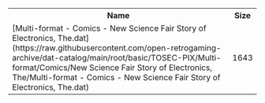 <table>
<tr><th>Name</th><th>Size</th></tr>
<tr><td>[Multi-format - Comics - New Science Fair Story of Electronics, The.dat](https://raw.githubusercontent.com/open-retrogaming-archive/dat-catalog/main/root/basic/TOSEC-PIX/Multi-format/Comics/New Science Fair Story of Electronics, The/Multi-format - Comics - New Science Fair Story of Electronics, The.dat)</td><td>1643</td></tr>
</table>
